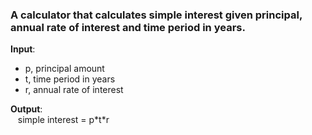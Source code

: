 ### A calculator that calculates simple interest given principal, annual rate of interest and time period in years.

**Input**:
   - p, principal amount
   - t, time period in years
   - r, annual rate of interest
     
**Output**:
   <br>&nbsp;&nbsp;&nbsp;simple interest = p\*t\*r
